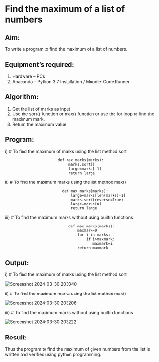 # Find the maximum of a list of numbers
## Aim:
To write a program to find the maximum of a list of numbers.
## Equipment’s required:
1.	Hardware – PCs
2.	Anaconda – Python 3.7 Installation / Moodle-Code Runner
## Algorithm:
1.	Get the list of marks as input
2.	Use the sort() function or max() function or use the for loop to find the maximum mark.
3.	Return the maximum value
## Program:

i)	# To find the maximum of marks using the list method sort

                            def max_marks(marks):
                                 marks.sort()
                                 large=marks[-1]
                                 return large
 


ii)	# To find the maximum marks using the list method max()

                              def max_marks(marks):
                                  large=marks[len(marks)-1]
                                  marks.sort(reverse=True)
                                  large=marks[0]
                                  return large
    

iii) # To find the maximum marks without using builtin functions

                                 def max_marks(marks):
                                     maxmark=0
                                     for i in marks:
                                         if i>maxmark:
                                            maxmark=i
                                     return maxmark        


## Output:
i)	# To find the maximum of marks using the list method sort

![Screenshot 2024-03-30 203040](https://github.com/SadhanaShreee/FindMaximum/assets/144517664/47a0828f-77b2-440c-b54f-142de41b490b)


ii)	# To find the maximum marks using the list method max()

![Screenshot 2024-03-30 203206](https://github.com/SadhanaShreee/FindMaximum/assets/144517664/e9749f81-fec5-479b-9eba-ae18bf7066b0)


iii) # To find the maximum marks without using builtin functions

![Screenshot 2024-03-30 203222](https://github.com/SadhanaShreee/FindMaximum/assets/144517664/de40c795-6e84-4937-abfb-29377fdb3b31)


## Result:
Thus the program to find the maximum of given numbers from the list is written and verified using python programming.
